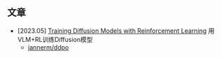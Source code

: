 


## 文章

- [2023.05] [Training Diffusion Models with Reinforcement Learning](https://arxiv.org/abs/2305.13301) 用VLM+RL训练Diffusion模型
    - [jannerm/ddpo](https://github.com/jannerm/ddpo)